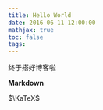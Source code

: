 ```yaml
---
title: Hello World
date: 2016-06-11 12:00:00
mathjax: true
toc: false
tags:
---
```

终于搭好博客啦

<!--more-->

**Markdown**

$\KaTeX$



